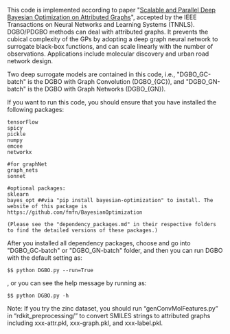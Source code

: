 This code is implemented according to paper "[Scalable and Parallel Deep Bayesian Optimization on Attributed Graphs](https://ieeexplore.ieee.org/document/9222328)", accepted by the IEEE Transactions on Neural Networks and Learning Systems (TNNLS).
DGBO/PDGBO methods can deal with attributed graphs. It prevents the cubical complexity of the GPs by adopting a deep graph neural network to surrogate black-box functions, and can scale linearly with the number of observations. Applications include molecular discovery and urban road network design.

Two deep surrogate models are contained in this code, i.e., "DGBO_GC-batch" is the DGBO with 
Graph Convolution (DGBO_{GC}), and  "DGBO_GN-batch" is the DGBO with Graph Networks (DGBO_{GN}).


If you want to run this code, you should ensure that you have installed the following packages:
    
    tensorFlow
    spicy
    pickle
    numpy
    emcee
    networkx

    #for graphNet
    graph_nets
    sonnet

    #optional packages:
    sklearn
    bayes_opt ##via "pip install bayesian-optimization" to install. The website of this package is https://github.com/fmfn/BayesianOptimization
    
    (Please see the "dependency_packages.md" in their respective folders to find the detailed versions of these packages.)

After you installed all dependency packages, choose and go into "DGBO_GC-batch" or "DGBO_GN-batch" folder, and then you can run DGBO  with the default setting as:
    
    $$ python DGBO.py --run=True
    
, or you can see the help message by running as:
    
    $$ python DGBO.py -h

Note: If you try the zinc dataset, you should run “genConvMolFeatures.py” in “rdkit_preprocessing/” to convert SMILES strings to attributed graphs including xxx-attr.pkl, xxx-graph.pkl, and xxx-label.pkl.
